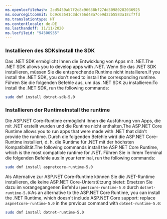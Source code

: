 ```yaml
---
ms.openlocfilehash: 2cd5459ab7f2c8c96638bf27dd30980282036925
ms.sourcegitcommit: bc9c63541c3dc756d48a7ce9d22b5583a18cf7fd
ms.translationtype: HT
ms.contentlocale: de-DE
ms.lasthandoff: 11/11/2020
ms.locfileid: "94506935"
---
```


### <a name="install-the-sdk"></a><span data-ttu-id="c8642-101">Installieren des SDKs</span><span class="sxs-lookup"><span data-stu-id="c8642-101">Install the SDK</span></span>

<span data-ttu-id="c8642-102">Das .NET SDK ermöglicht Ihnen die Entwicklung von Apps mit .NET.</span><span class="sxs-lookup"><span data-stu-id="c8642-102">The .NET SDK allows you to develop apps with .NET.</span></span> <span data-ttu-id="c8642-103">Wenn Sie das .NET SDK installieren, müssen Sie die entsprechende Runtime nicht installieren.</span><span class="sxs-lookup"><span data-stu-id="c8642-103">If you install the .NET SDK, you don't need to install the corresponding runtime.</span></span> <span data-ttu-id="c8642-104">Führen Sie die folgenden Befehle aus, um das .NET SDK zu installieren:</span><span class="sxs-lookup"><span data-stu-id="c8642-104">To install the .NET SDK, run the following commands:</span></span>

```bash
sudo dnf install dotnet-sdk-5.0
```

### <a name="install-the-runtime"></a><span data-ttu-id="c8642-105">Installieren der Runtime</span><span class="sxs-lookup"><span data-stu-id="c8642-105">Install the runtime</span></span>

<span data-ttu-id="c8642-106">Die ASP.NET Core-Runtime ermöglicht Ihnen die Ausführung von Apps, die mit .NET erstellt wurden und die Runtime nicht enthalten.</span><span class="sxs-lookup"><span data-stu-id="c8642-106">The ASP.NET Core Runtime allows you to run apps that were made with .NET that didn't provide the runtime.</span></span> <span data-ttu-id="c8642-107">Durch die folgenden Befehle wird die ASP.NET Core-Runtime installiert, d. h. die Runtime für .NET mit der höchsten Kompatibilität.</span><span class="sxs-lookup"><span data-stu-id="c8642-107">The following commands install the ASP.NET Core Runtime, which is the most compatible runtime for .NET.</span></span> <span data-ttu-id="c8642-108">Führen Sie in Ihrem Terminal die folgenden Befehle aus:</span><span class="sxs-lookup"><span data-stu-id="c8642-108">In your terminal, run the following commands:</span></span>

```bash
sudo dnf install aspnetcore-runtime-5.0
```

<span data-ttu-id="c8642-109">Als Alternative zur ASP.NET Core-Runtime können Sie die .NET-Runtime installieren, die keine ASP.NET Core-Unterstützung bietet: Ersetzen Sie dazu im vorangegangenen Befehl `aspnetcore-runtime-5.0` durch `dotnet-runtime-5.0`:</span><span class="sxs-lookup"><span data-stu-id="c8642-109">As an alternative to the ASP.NET Core Runtime, you can install the .NET Runtime, which doesn't include ASP.NET Core support: replace `aspnetcore-runtime-5.0` in the previous command with `dotnet-runtime-5.0`:</span></span>

```bash
sudo dnf install dotnet-runtime-5.0
```
